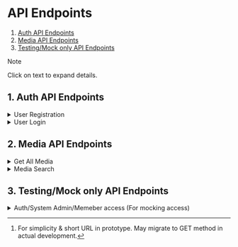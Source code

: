 # API Endpoints

1. [Auth API Endpoints](#1-auth-api-endpoints)
2. [Media API Endpoints](#2-media-api-endpoints)
3. [Testing/Mock only API Endpoints](#3-testingmock-only-api-endpoints)

> [!NOTE]
> Click on text to expand details.

## 1. Auth API Endpoints

<details>

<summary>User Registration</summary>

**_Endpoint_**: POST /auth/register

**_Description_**: Register a new member in the AML system.

**_Headers_**:

- `Content-Type`: application/json

**_Request Body_**:

```json
{
    "email": "user@example.com",
    "password": "Password123"
}
```

***Response***:

- **Status**: 201 Created
- **Content-Type**: text/html
- **Body**:

```
Successfully Registered
```

</details>

<details>

<summary>User Login</summary>

**_Endpoint_**: POST /auth/login

**_Description_**: Log in to the system.

**_Headers_**:

- `Content-Type`: application/json

**_Request Body_**:

```json
{
    "email": "Administrator@aml.ac.uk",
    "password": "admin123"
}
```

***_Response_***:

- **Status**: 200 OK
- **Body**:

```json
{
  "user": {
    "id": 5,
    "email": "Administrator@aml.ac.uk",
    "role": "sys_admin"
  },
  "token": "eyJhbGciOiJIUzI1NiIsInR5cCI6IkpXVCJ9.eyJpZCI6NSwiZW1haWwiOiJBZG1pbmlzdHJhdG9yIiwicm9sZSI6ImFkbWluIiwiaWF0IjoxNzM1MTY1ODA2LCJleHAiOjE3MzUxNjc2MDZ9.r6_NvkmavKD_Qdof3_8y5fWT_2V-5di0BNInhDRT6po"
}
```

</details>


## 2. Media API Endpoints

<details>

<summary>Get All Media</summary>

**_Endpoint_**: GET /media/all

**_Description_**: Get all media stored in the system.

***_Response_***:

- **Status**: 200 OK
- **Body**:

```json
[
  {
    "mediaID": 1,
    "mediaName": "The Great Gatsby",
    "creator": "F. Scott Fitzgerald",
    "publisher": "Scribner",
    "year": 1925,
    "typeID": 1
  },
  {
    "mediaID": 2,
    "mediaName": "The Hobbit",
    "creator": "J.R.R. Tolkien",
    "publisher": "Houghton Mifflin",
    "year": 1937,
    "typeID": 1
  },
  // more media ...
]
```

</details>

<details>

<summary>Media Search</summary>

**_Endpoint_**: POST /media/search [^1]

**_Description_**: Search specific media list in the system.

**_Headers_**:

- `Content-Type`: application/json

**_Request Body_**:

```json
{
    "value": "d",
    "isAdvanced": true,
    "searchBy": "all",
    "mediaTypes": {
        "all": false,
        "book": true,
        "periodical": false,
        "multimedia": true
    }
}
```

***_Response_***:

- **Status**: 200 OK
- **Body**:

```json
[
  {
    "mediaID": 1,
    "mediaName": "The Great Gatsby",
    "creator": "F. Scott Fitzgerald",
    "publisher": "Scribner",
    "year": 1925,
    "mediaType": "book"
  },
  {
    "mediaID": 4,
    "mediaName": "The Catcher in the Rye",
    "creator": "J.D. Salinger",
    "publisher": "Little, Brown and Co.",
    "year": 1951,
    "mediaType": "book"
  },
  // more media ...
]
```

</details>

## 3. Testing/Mock only API Endpoints

<details>

<summary>Auth/System Admin/Memeber access (For mocking access)</summary>

**_List of APIs_**:

<pre>
  <b>Endpoint</b>: GET /auth/access
  <b>Description</b>: Any role-restricted access to the system.
</pre>

<pre>
  <b>Endpoint</b>: GET /sys_admin/access
  <b>Description</b>: System Admin role-restricted access to the system.
</pre>

<pre>
  <b>Endpoint</b>: GET /member/access
  <b>Description</b>: Member role-restricted access to the system.
</pre>

**_Headers_**:

- `Authorization`: Bearer [token] (required)

***_Response_***:

- **Status**: 200 OK
- **Body**:

```json
{
  "accountID": 5,
  "email": "Administrator",
  "password": "$2a$10$eSHkTPbxVIxZB6ae8cq2BO4YMxkLStFRVIWNBpSZ3pSckhdO2AeXq",
  "roleID": 2
}
```

</details>

[^1]: For simplicity & short URL in prototype. May migrate to GET method in actual development.
